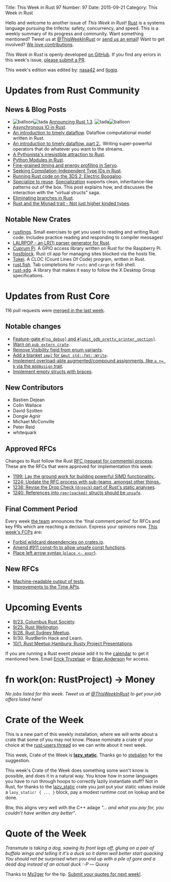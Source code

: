 Title: This Week in Rust 97
Number: 97
Date: 2015-09-21
Category: This Week in Rust

Hello and welcome to another issue of *This Week in Rust*!
[Rust](http://rust-lang.org) is a systems language pursuing the trifecta:
safety, concurrency, and speed. This is a weekly summary of its progress and
community. Want something mentioned? Tweet us at [@ThisWeekInRust](https://twitter.com/ThisWeekInRust) or [send us an
email](mailto:corey@octayn.net?subject=This%20Week%20in%20Rust%20Suggestion)!
Want to get involved? [We love
contributions](https://github.com/rust-lang/rust/wiki/Note-guide-for-new-contributors).

*This Week in Rust* is openly developed [on GitHub](https://github.com/cmr/this-week-in-rust).
If you find any errors in this week's issue, [please submit a PR](https://github.com/cmr/this-week-in-rust/pulls).

This week's edition was edited by: [nasa42](https://github.com/nasa42) and [llogiq](https://github.com/llogiq).


# Updates from Rust Community

## News & Blog Posts

* <img alt="balloon" class="emoji" title=":balloon:" src="https://cdn.discourse.org/business/images/emoji/emoji_one/balloon.png?v=0"><img alt="tada" class="emoji" title=":tada:" src="https://cdn.discourse.org/business/images/emoji/emoji_one/tada.png?v=0"> [Announcing Rust 1.3](http://blog.rust-lang.org/2015/09/17/Rust-1.3.html). <img alt="tada" class="emoji" title=":tada:" src="https://cdn.discourse.org/business/images/emoji/emoji_one/tada.png?v=0"><img alt="balloon" class="emoji" title=":balloon:" src="https://cdn.discourse.org/business/images/emoji/emoji_one/balloon.png?v=0">
* [Asynchronous IO in Rust](https://blog.skcript.com/asynchronous-io-in-rust-36b623e7b965).
* [An introduction to timely dataflow](https://github.com/frankmcsherry/blog/blob/7a1174e80134c8ce5338d5c62864a2aae835da04/posts/2015-09-14.md). Dataflow computational model written in Rust.
* [An introduction to timely dataflow, part 2.](https://github.com/frankmcsherry/blog/blob/master/posts/2015-09-18.md). Writing super-powerful operators that do whatever you want to the streams.
* [A Pythonista's irresistible attraction to Rust](http://hardcoded.net/articles/pythonistas-irresistible-attraction-rust).
* [Python Modules in Rust](https://ehiggs.github.io/2015/07/Python-Modules-In-Rust/).
* [Fine-grained timing and energy profiling in Servo](http://blog.servo.org/2015/09/11/timing-energy/).
* [Seeking Compilation-Independent Type IDs in Rust](http://davidlegare.ghost.io/seeking-compilation-independent-type-ids-in-rust/).
* [Running Rust code on the 3DS 2: Electric Boogaloo](http://www.idolagames.com/running-rust-code-on-the-3ds-2-electric-boogaloo/).
* [Specialize to reuse](https://aturon.github.io/blog/2015/09/18/reuse/). [Specialization](https://github.com/rust-lang/rfcs/pull/1210) supports clean, inheritance-like patterns out of the box. This post explains how, and discusses the interaction with the “virtual structs” saga.
* [Eliminating branches in Rust](http://kamalmarhubi.com/blog/2015/09/15/eliminating-branches-in-rust-for-fun-but-not-much-profit/).
* [Rust and the Monad trait - Not just higher kinded types](https://m4rw3r.github.io/rust-and-monad-trait/).

## Notable New Crates

* [rustlings](https://github.com/carols10cents/rustlings). Small exercises to get you used to reading and writing Rust code. Includes practice reading and responding to compiler messages!
* [LALRPOP - an LR(1) parser generator for Rust](http://smallcultfollowing.com/babysteps/blog/2015/09/14/lalrpop/).
* [Cuprum Pi](https://github.com/cuprumpi/cupi). A GPIO access library written on Rust for the Raspberry Pi.
* [hostblock](https://github.com/cgag/hostblock). Rust cli app for managing sites blocked via the hosts file.
* [Tokei](https://github.com/Aaronepower/tokei). A CLOC (Count Lines Of Code) program, written in Rust.
* [rust.fish](https://github.com/bheesham/rust.fish). Tab completions for `rustc` and `cargo` in fish shell.
* [rust-xdg](https://github.com/whitequark/rust-xdg). A library that makes it easy to follow the X Desktop Group specifications.

# Updates from Rust Core

116 pull requests were [merged in the last week][merged].

[merged]: https://github.com/issues?q=is%3Apr+org%3Arust-lang+is%3Amerged+merged%3A2015-09-14..2015-09-21

## Notable changes

* [Feature-gate `#[no_debug]` and `#[omit_gdb_pretty_printer_section]`](https://github.com/rust-lang/rust/pull/28522).
* [Warn on `pub extern crate`](https://github.com/rust-lang/rust/pull/28486).
* [Remove Visibility field from enum variants](https://github.com/rust-lang/rust/pull/28442).
* [Add a blanket `impl` for `&mut std::fmt::Write`](https://github.com/rust-lang/rust/pull/28368).
* [Implement overload-able augmented/compound assignments, like `a += b` via the `AddAssign` trait](https://github.com/rust-lang/rust/pull/28345).
* [Implement empty structs with braces](https://github.com/rust-lang/rust/pull/28336).

## New Contributors

* Bastien Dejean
* Colin Wallace
* David Szotten
* Dongie Agnir
* Michael McConville
* Peter Reid
* whitequark

## Approved RFCs

Changes to Rust follow the Rust [RFC (request for comments)
process](https://github.com/rust-lang/rfcs#rust-rfcs). These
are the RFCs that were approved for implementation this week:

* [1199: Lay the ground work for building powerful SIMD functionality.](https://github.com/rust-lang/rfcs/pull/1199).
* [1224: Update the RFC process with sub-teams, amongst other things.](https://github.com/rust-lang/rfcs/pull/1224).
* [1238: Revise the Drop Check (`dropck`) part of Rust's static analyses](https://github.com/rust-lang/rfcs/pull/1238).
* [1240: References into `repr(packed)` structs should be `unsafe`](https://github.com/rust-lang/rfcs/pull/1240).


## Final Comment Period

Every week [the team](https://rust-lang.org/team.html) announces the
'final comment period' for RFCs and key PRs which are reaching a
decision. Express your opinions now. [This week's FCPs][fcp] are:

[fcp]: https://github.com/issues?utf8=%E2%9C%93&q=is%3Apr+org%3Arust-lang+label%3Afinal-comment-period+is%3Aopen

* [Forbid wildcard dependencies on crates.io](https://github.com/rust-lang/rfcs/pull/1241).
* [Amend #911 const-fn to allow unsafe const functions](https://github.com/rust-lang/rfcs/pull/1245).
* [Place left arrow syntax (`place <- expr`)](https://github.com/rust-lang/rfcs/pull/1228).

## New RFCs

* [Machine-readable output of tests](https://github.com/rust-lang/rfcs/pull/1284).
* [Improvements to the Time APIs](https://github.com/rust-lang/rfcs/pull/1288).

# Upcoming Events

* [9/23. Columbus Rust Society](http://www.meetup.com/columbus-rs/).
* [9/25. Rust Wellington](http://www.meetup.com/Wellington-Rust-Meetup/events/225362848/).
* [9/28. Rust Sydney Meetup](http://www.meetup.com/Rust-Sydney/events/225175121/).
* 9/30. RustBerlin Hack and Learn.
* [10/1. Rust Meetup Hamburg: Rusty Project Presentations](http://www.meetup.com/Rust-Meetup-Hamburg/events/225391520/).

If you are running a Rust event please add it to the [calendar] to get
it mentioned here. Email [Erick Tryzelaar][erickt] or [Brian
Anderson][brson] for access.

[calendar]: https://www.google.com/calendar/embed?src=apd9vmbc22egenmtu5l6c5jbfc%40group.calendar.google.com
[erickt]: mailto:erick.tryzelaar@gmail.com
[brson]: mailto:banderson@mozilla.com

# fn work(on: RustProject) -> Money

*No jobs listed for this week. Tweet us at [@ThisWeekInRust](https://twitter.com/ThisWeekInRust) to get your job offers listed here!*

# Crate of the Week

This is a new part of this weekly installation, where we will write about a crate that some of you may not know.
Please nominate a crate of your choice at the [rust-users thread](https://users.rust-lang.org/t/crate-of-the-week/2704/15) so we can write about it next week.

This week, Crate of the Week is **[lazy_static](https://crates.io/crates/lazy_static)**. Thanks go to [stebalien](https://users.rust-lang.org/users/stebalien) for the suggestion.

This week's Crate of the Week does something some won't know is possible, and does it in a natural way. You know how in some languages you have to run through hoops to correctly lazily instantiate stuff? Not in Rust, for thanks to the [lazy_static](https://crates.io/crates/lazy_static) crate you just put your static values inside a `lazy_static! { ... }` block, pay a modest runtime cost on lookup and be done.

Btw, this aligns very well with the C++ adage *"... and what you pay for, you couldn't have written any better"*.

# Quote of the Week

*Transmute is taking a dog, sawing its front legs off, gluing on a pair of buffalo wings and telling it it's a duck so it damn well better start quacking
You should not be surprised when you end up with a pile of gore and a dead dog instead of an actual duck :-P* — Quxxy

Thanks to [Ms2ger](https://users.rust-lang.org/users/Ms2ger) for the tip. [Submit your quotes for next week!][submit].

[submit]: http://users.rust-lang.org/t/twir-quote-of-the-week/328
